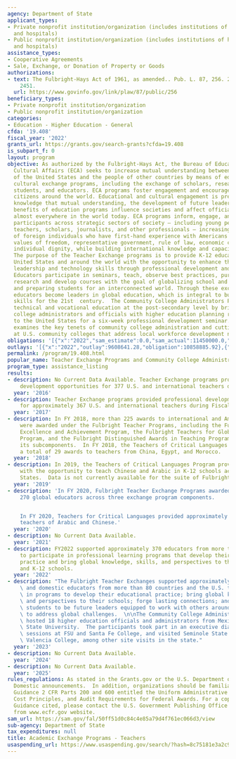 ```yaml
---
agency: Department of State
applicant_types:
- Private nonprofit institution/organization (includes institutions of higher education
  and hospitals)
- Public nonprofit institution/organization (includes institutions of higher education
  and hospitals)
assistance_types:
- Cooperative Agreements
- Sale, Exchange, or Donation of Property or Goods
authorizations:
- text: The Fulbright-Hays Act of 1961, as amended.. Pub. L. 87, 256. 22 U.S.C. &sect;
    2451.
  url: https://www.govinfo.gov/link/plaw/87/public/256
beneficiary_types:
- Private nonprofit institution/organization
- Public nonprofit institution/organization
categories:
- Education - Higher Education - General
cfda: '19.408'
fiscal_year: '2022'
grants_url: https://grants.gov/search-grants?cfda=19.408
is_subpart_f: 0
layout: program
objective: As authorized by the Fulbright-Hays Act, the Bureau of Educational and
  Cultural Affairs (ECA) seeks to increase mutual understanding between the people
  of the United States and the people of other countries by means of educational and
  cultural exchange programs, including the exchange of scholars, researchers, professionals,
  students, and educators. ECA programs foster engagement and encourage dialogue with
  citizens around the world. Educational and cultural engagement is premised on the
  knowledge that mutual understanding, the development of future leaders, and the
  benefits of education programs influence societies and affect official decision-making
  almost everywhere in the world today. ECA programs inform, engage, and influence
  participants across strategic sectors of society – including young people, women,
  teachers, scholars, journalists, and other professionals – increasing the number
  of foreign individuals who have first-hand experience with Americans and with the
  values of freedom, representative government, rule of law, economic choice, and
  individual dignity, while building international knowledge and capacity among Americans.
  The purpose of the Teacher Exchange programs is to provide K-12 educators from the
  United States and around the world with the opportunity to enhance their teaching,
  leadership and technology skills through professional development and exchange.
  Educators participate in seminars, teach, observe best practices, pursue individualized
  research and develop courses with the goal of globalizing school and classroom curricula
  and preparing students for an interconnected world. Through these exchanges, K-12
  educators become leaders in global education, which is integral to building students’
  skills for the 21st  century.  The Community College Administrators Program improves
  technical and vocational education at the post-secondary level by bringing high-level
  college administrators and officials with higher education planning responsibilities
  to the United States for a six-week professional development seminar. The Program
  examines the key tenets of community college administration and cutting-edge programs
  at U.S. community colleges that address local workforce development needs.
obligations: '[{"x":"2022","sam_estimate":0.0,"sam_actual":11450000.0,"usa_spending_actual":10646461.75},{"x":"2023","sam_estimate":0.0,"sam_actual":10749474.0,"usa_spending_actual":11079019.09},{"x":"2024","sam_estimate":10749474.0,"sam_actual":0.0,"usa_spending_actual":9347559.86}]'
outlays: '[{"x":"2022","outlay":9608641.28,"obligation":10858885.92},{"x":"2023","outlay":5361634.51,"obligation":11246498.28},{"x":"2024","outlay":171804.39,"obligation":9377866.06}]'
permalink: /program/19.408.html
popular_name: Teacher Exchange Programs and Community College Administrator Program
program_type: assistance_listing
results:
- description: No Current Data Available. Teacher Exchange programs provided professional
    development opportunities for 377 U.S. and international teachers during FY 2016.
  year: '2016'
- description: Teacher Exchange programs provided professional development opportunities
    for approximately 367 U.S. and international teachers during Fiscal Year 2017.
  year: '2017'
- description: In FY 2018, more than 225 awards to international and American teachers
    were awarded under the Fulbright Teacher Programs, including the Fulbright Teacher
    Excellence and Achievement Program, the Fulbright Teachers for Global Classrooms
    Program, and the Fulbright Distinguished Awards in Teaching Program as well as
    its subcomponents.  In FY 2018, the Teachers of Critical Languages Program provided
    a total of 29 awards to teachers from China, Egypt, and Morocco.
  year: '2018'
- description: In 2019, the Teachers of Critical Languages Program provided 28 teachers
    with the opportunity to teach Chinese and Arabic in K-12 schools across the United
    States.  Data is not currently available for the suite of Fulbright Teacher Programs.
  year: '2019'
- description: 'In FY 2020, Fulbright Teacher Exchange Programs awarded approximately
    270 global educators across three exchange program components.


    In FY 2020, Teachers for Critical Languages provided approximately 17 awards to
    teachers of Arabic and Chinese.'
  year: '2020'
- description: No Current Data Available.
  year: '2021'
- description: FY2022 supported approximately 370 educators from more than 80 countries
    to participate in professional learning programs that develop their educational
    practice and bring global knowledge, skills, and perspectives to their communities
    and K-12 schools.
  year: '2022'
- description: "The Fulbright Teacher Exchanges supported approximately 400 international\
    \ and domestic educators from more than 80 countries and the U.S. to take part\
    \ in programs to develop their educational practice; bring global knowledge, skills\
    \ and perspectives to their schools; forge lasting connections; and prepare their\
    \ students to be future leaders equipped to work with others around the world\
    \ to address global challenges.  \n\nThe Community College Administrators Program\
    \ hosted 18 higher education officials and administrators from Mexico at Florida\
    \ State University.  The participants took part in an executive dialogue, attended\
    \ sessions at FSU and Santa Fe College, and visited Seminole State College and\
    \ Valencia College, among other site visits in the state."
  year: '2023'
- description: No Current Data Available.
  year: '2024'
- description: No Current Data Available.
  year: '2025'
rules_regulations: As stated in the Grants.gov or the U.S. Department of State's SAMS
  Domestic announcements.  In addition, organizations should be familiar with OMB
  Guidance 2 CFR Parts 200 and 600 entitled the Uniform Administrative Requirements,
  Cost Principles, and Audit Requirements for Federal Awards. For a copy of the OMB
  Guidance cited, please contact the U.S. Government Publishing Office or download
  from www.ecfr.gov website.
sam_url: https://sam.gov/fal/50ff51d0c84c4e85a79d4f761ec066d3/view
sub-agency: Department of State
tax_expenditures: null
title: Academic Exchange Programs - Teachers
usaspending_url: https://www.usaspending.gov/search/?hash=8c75181e3a2c9a7a4e38594f7ee5203c
---
```

